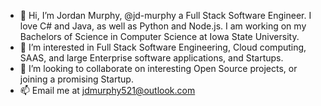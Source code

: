 - 👋 Hi, I’m Jordan Murphy, @jd-murphy a Full Stack Software Engineer. I love C# and Java, as well as Python and Node.js. I am working on my Bachelors of Science in Computer Science at Iowa State University. 
- 👀 I’m interested in Full Stack Software Engineering, Cloud computing, SAAS, and large Enterprise software applications, and Startups.
- 💞️ I’m looking to collaborate on interesting Open Source projects, or joining a promising Startup.
- 📫 Email me at jdmurphy521@outlook.com

<!---
jd-murphy/jd-murphy is a ✨ special ✨ repository because its `README.md` (this file) appears on your GitHub profile.
You can click the Preview link to take a look at your changes.
--->
